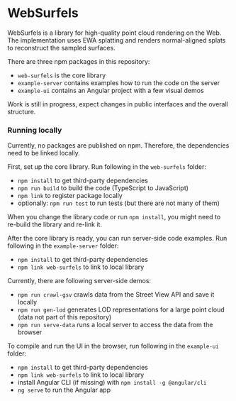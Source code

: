 # WebSurfels

WebSurfels is a library for high-quality point cloud rendering on the Web.
The implementation uses EWA splatting and renders normal-aligned splats to reconstruct the sampled surfaces. 

There are three npm packages in this repository:
- `web-surfels` is the core library
- `example-server` contains examples how to run the code on the server
- `example-ui` contains an Angular project with a few visual demos

Work is still in progress, expect changes in public interfaces and the overall structure.

### Running locally

Currently, no packages are published on npm.
Therefore, the dependencies need to be linked locally.

First, set up the core library. Run following in the `web-surfels` folder:
- `npm install` to get third-party dependencies
- `npm run build` to build the code (TypeScript to JavaScript)
- `npm link` to register package locally
- optionally: `npm run test` to run tests (but there are not many of them)


When you change the library code or run `npm install`, you might need to re-build the library and re-link it.

After the core library is ready, you can run server-side code examples. 
Run following in the `example-server` folder:
- `npm install` to get third-party dependencies
- `npm link web-surfels` to link to local library

Currently, there are following server-side demos:
- `npm run crawl-gsv` crawls data from the Street View API and save it locally
- `npm run gen-lod` generates LOD representations for a large point cloud (data not part of this repository)
- `npm run serve-data` runs a local server to access the data from the browser

To compile and run the UI in the browser, run following in the `example-ui` folder:
- `npm install` to get third-party dependencies
- `npm link web-surfels` to link to local library
- install Angular CLI (if missing) with `npm install -g @angular/cli`
- `ng serve` to run the Angular app

